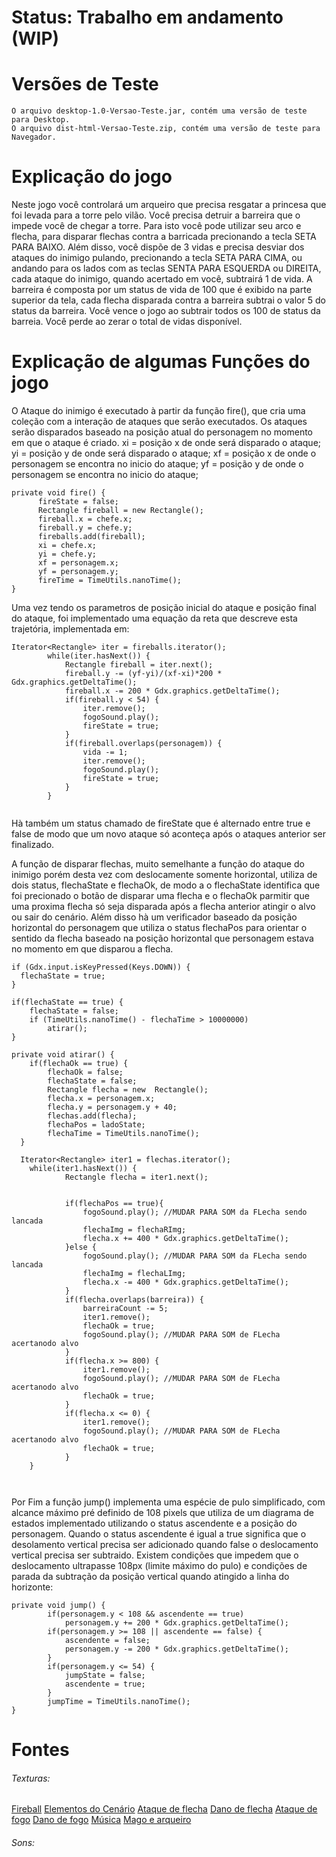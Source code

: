 # Status: Trabalho em andamento (WIP)

# Versões de Teste

	O arquivo desktop-1.0-Versao-Teste.jar, contém uma versão de teste para Desktop.
	O arquivo dist-html-Versao-Teste.zip, contém uma versão de teste para Navegador.
	
	
# Explicação do jogo

Neste jogo você controlará um arqueiro que precisa resgatar a princesa que foi levada para a torre pelo vilão.
Você precisa detruir a barreira que o impede você de chegar a torre. Para isto você pode utilizar seu arco e flecha, para disparar flechas contra a barricada precionando a tecla SETA PARA BAIXO. Além disso, você dispõe de 3 vidas e precisa desviar dos ataques do inimigo pulando, precionando a tecla SETA PARA CIMA, ou andando para os lados com as teclas SENTA PARA ESQUERDA ou DIREITA, cada ataque do inimigo, quando acertado em você,  subtrairá 1 de vida.
A barreira é composta por um status de vida de 100 que é exibido na parte superior da tela, cada flecha disparada contra a barreira subtrai o valor 5 do status da barreira. Você vence o jogo ao subtrair todos os 100 de status da barreia.
Você perde ao zerar o total de vidas disponível.

# Explicação de algumas Funções do jogo

  O Ataque do inimigo é executado à partir da função fire(), que cria uma coleção com a interação de ataques que serão executados. Os ataques serão disparados baseado na posição atual do personagem no momento em que o ataque é criado.
  xi = posição x de onde será disparado o ataque;
  yi = posição y de onde será disparado o ataque;
  xf = posição x de onde o personagem se encontra no inicio do ataque;
  yf = posição y de onde o personagem se encontra no inicio do ataque;
  
  ```
  private void fire() {
		fireState = false;
		Rectangle fireball = new Rectangle();
		fireball.x = chefe.x;
		fireball.y = chefe.y;
		fireballs.add(fireball);
		xi = chefe.x;
		yi = chefe.y;
		xf = personagem.x;
		yf = personagem.y;
		fireTime = TimeUtils.nanoTime();
}

  ```
  Uma vez tendo os parametros de posição inicial do ataque e posição final do ataque, foi implementado uma equação da reta que descreve esta trajetória, implementada em:
  
```
Iterator<Rectangle> iter = fireballs.iterator();
		while(iter.hasNext()) {
			Rectangle fireball = iter.next();
			fireball.y -= (yf-yi)/(xf-xi)*200 * Gdx.graphics.getDeltaTime();
			fireball.x -= 200 * Gdx.graphics.getDeltaTime();
			if(fireball.y < 54) {
				iter.remove();
				fogoSound.play();
				fireState = true;
			}
			if(fireball.overlaps(personagem)) {
				vida -= 1;
				iter.remove();
				fogoSound.play();
				fireState = true;
			}
		}
    
```
  
  Hà também um status chamado de fireState que é alternado entre true e false de modo que um novo ataque só aconteça após o ataques anterior ser finalizado.
  
A função de disparar flechas, muito semelhante a função do ataque do inimigo porém desta vez com deslocamente somente horizontal, utiliza de dois status, flechaState e flechaOk, de modo a o flechaState identifica que foi precionado o botão de disparar uma flecha e o flechaOk parmitir que uma proxima flecha só seja disparada após a flecha anterior atingir o alvo ou sair do cenário. Além disso hà um verificador baseado da posição horizontal do personagem que utiliza o status flechaPos para orientar o sentido da flecha baseado na posição horizontal que personagem estava no momento em que disparou a flecha.

```
if (Gdx.input.isKeyPressed(Keys.DOWN)) {
  flechaState = true;
}

if(flechaState == true) {
	flechaState = false;
	if (TimeUtils.nanoTime() - flechaTime > 10000000)
		atirar();
}

private void atirar() {
	if(flechaOk == true) {
		flechaOk = false;
		flechaState = false;
		Rectangle flecha = new  Rectangle();
		flecha.x = personagem.x;
		flecha.y = personagem.y + 40;
		flechas.add(flecha);
		flechaPos = ladoState;
		flechaTime = TimeUtils.nanoTime();
  }
  
  Iterator<Rectangle> iter1 = flechas.iterator();
	while(iter1.hasNext()) {
			Rectangle flecha = iter1.next();
			
			
			if(flechaPos == true){
				fogoSound.play(); //MUDAR PARA SOM da FLecha sendo lancada
				flechaImg = flechaRImg;
				flecha.x += 400 * Gdx.graphics.getDeltaTime();
			}else {
				fogoSound.play(); //MUDAR PARA SOM da FLecha sendo lancada
				flechaImg = flechaLImg;
				flecha.x -= 400 * Gdx.graphics.getDeltaTime();
			}
			if(flecha.overlaps(barreira)) {
				barreiraCount -= 5;
				iter1.remove();
				flechaOk = true;
				fogoSound.play(); //MUDAR PARA SOM de FLecha acertanodo alvo
			}
			if(flecha.x >= 800) {
				iter1.remove();
				fogoSound.play(); //MUDAR PARA SOM de FLecha acertanodo alvo
				flechaOk = true;
			}
			if(flecha.x <= 0) {
				iter1.remove();
				fogoSound.play(); //MUDAR PARA SOM de FLecha acertanodo alvo
				flechaOk = true;
			}
	}		
			
  
```

Por Fim a função jump() implementa uma espécie de pulo simplificado, com alcance máximo pré definido de 108 pixels que utiliza de um diagrama de estados implementado utilizando o status ascendente e a posição do personagem. Quando o status ascendente é igual a true significa que o desolamento vertical precisa ser adicionado quando false o deslocamento vertical precisa ser subtraido. Existem condições que impedem que o deslocamento ultrapasse 108px (limite máximo do pulo) e condições de parada da subtração da posição vertical quando atingido a linha do horizonte:

```
private void jump() {
		if(personagem.y < 108 && ascendente == true)
			personagem.y += 200 * Gdx.graphics.getDeltaTime();
		if(personagem.y >= 108 || ascendente == false) {
			ascendente = false;
			personagem.y -= 200 * Gdx.graphics.getDeltaTime();
		}
		if(personagem.y <= 54) {
			jumpState = false;
			ascendente = true;
		}
		jumpTime = TimeUtils.nanoTime();
}
```
  
  
# Fontes

###### Texturas:

[Fireball](https://pngset.com/download-free-png-cuntq)
[Elementos do Cenário](https://cainos.itch.io/pixel-art-platformer-village-props)
[Ataque de flecha](https://www.myinstants.com/pt/instant/flecha-2-98133/)
[Dano de flecha](https://www.myinstants.com/pt/instant/flecha-29117/)
[Ataque de fogo](https://www.myinstants.com/pt/instant/small-fireball-11092/)
[Dano de fogo](https://www.myinstants.com/pt/instant/fireballswoosh/)
[Música](https://www.youtube.com/watch?v=osXHdy2W25g&feature=youtu.be&ab_channel=MusiCat%E2%80%A2M%C3%9ASICASSEMCOPYRIGHT)
[Mago e arqueiro](http://pixelartmaker.com/offshoot/5680d58ebafdf15)
###### Sons:
